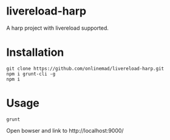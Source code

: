 livereload-harp
===============

A harp project with livereload supported.

# Installation

	git clone https://github.com/onlinemad/livereload-harp.git
	npm i grunt-cli -g
	npm i
# Usage
	grunt
	
Open bowser and link to http://localhost:9000/

	
